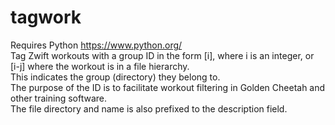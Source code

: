 # tagwork
Requires Python https://www.python.org/ \
Tag Zwift workouts with a group ID in the form [i], where i is an integer, or [i-j] where the workout is in a file hierarchy.\
This indicates the group (directory) they belong to.\
The purpose of the ID is to facilitate workout filtering in Golden Cheetah and other training software.\
The file directory and name is also prefixed to the description field.
